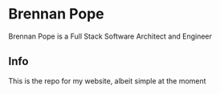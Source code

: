 # Brennan Pope
Brennan Pope is a Full Stack Software Architect and Engineer

## Info
This is the repo for my website, albeit simple at the moment